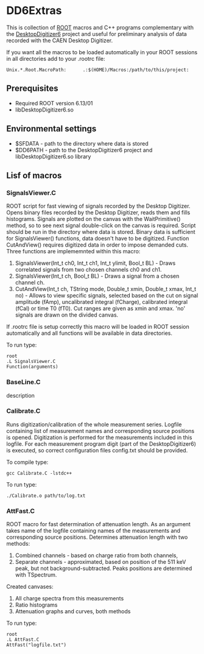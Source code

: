 # DD6Extras

This is collection of [ROOT](https://root.cern/) macros and C++ programs complementary with the [DesktopDigitizer6](https://github.com/kasia-rusiecka/DesktopDigitizer6) project and useful for preliminary analysis of data recorded with the CAEN Desktop Digitizer.

If you want all the macros to be loaded automatically in your ROOT sessions in all directories add to your .rootrc file:
```
Unix.*.Root.MacroPath:      .:$(HOME)/Macros:/path/to/this/project:
```

## Prerequisites 
* Required ROOT version 6.13/01
* libDesktopDigitizer6.so

## Environmental settings
* $SFDATA - path to the directory where data is stored
* $DD6PATH - path to the DesktopDigitizer6 project and libDesktopDigitizer6.so library

## Lisf of macros

### SignalsViewer.C

ROOT script for fast viewing of signals recorded by the Desktop Digitizer. Opens binary files recorded by the Desktop Digitizer, reads them and fills histograms. Signals are plotted on the canvas with the WaitPrimitive() method, so to see next signal double-click on the canvas is required. Script should be run in the directory where data is stored. Binary data is sufficient for SignalsViewer() functions, data doesn't have to be digitized. Function CutAndView() requires digitized data in order to impose demanded cuts. Three functions are implememnted within this macro:
1. SignalsViewer(Int_t ch0, Int_t ch1, Int_t ylimit, Bool_t BL) - Draws correlated signals from two chosen channels ch0 and ch1. 
2. SignalsViewer(Int_t ch, Bool_t BL) - Draws a signal from a chosen channel ch.
3. CutAndView(Int_t ch, TString mode, Double_t xmin, Double_t xmax, Int_t no) - Allows to view specific signals, selected based on the cut on signal amplitude (fAmp), uncalibrated integral (fCharge), calibrated integral (fCal) or time T0 (fT0). Cut ranges are given as xmin and xmax. 'no' signals are drawn on the divided canvas.

If .rootrc file is setup correctly this macro will be loaded in ROOT session automatically and all functions will be available in data directories.

To run type:
```
root
.L SignalsViewer.C
Function(arguments)
```

### BaseLine.C
description

### Calibrate.C

Runs digitization/calibration of the whole measurement series. Logfile containing list of measurement names and corresponding source positions is opened. Digitization is performed for the measurements included in this logfile. For each measurement program digit (part of  the DesktopDigitizer6) is executed, so correct configuration files config.txt should be provided. 

To compile type:
```
gcc Calibrate.C -lstdc++
```

To run type:
```
./Calibrate.o path/to/log.txt
```

### AttFast.C

ROOT macro for fast determination of attenuation length. As an argument takes name of the logfile containing names of the measurements and corresponding source positions. Determines attenuation length with two methods:
1. Combined channels - based on charge ratio from both channels,
2. Separate channels - approximated, based on position of the 511 keV peak, but not  background-subtracted. Peaks positions are determined with TSpectrum.

Created canvases:
1. All charge spectra from this measurements
2. Ratio histograms
3. Attenuation graphs and curves, both methods

To run type:
```
root
.L AttFast.C
AttFast("logfile.txt")
```
